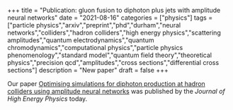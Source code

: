 +++
title = "Publication: gluon fusion to diphoton plus jets with amplitude neural networks"
date = "2021-08-16"
categories = ["physics"]
tags = ["particle physics","arxiv","preprint","phd","durham","neural networks","colliders","hadron colliders","high energy physics","scattering amplitudes","quantum electrodynamics","quantum chromodynamics","computational physics","particle physics phenomenology","standard model","quantum field theory","theoretical physics","precision qcd","amplitudes","cross sections","differential cross sections"]
description = "New paper"
draft = false
+++

Our paper [Optimising simulations for diphoton production at hadron colliders using amplitude neural networks](https://link.springer.com/article/10.1007/JHEP08%282021%29066) was published by the *Journal of High Energy Physics* today.
